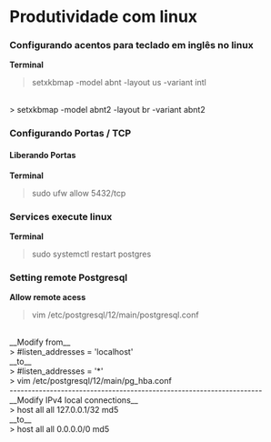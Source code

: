 # Produtividade com linux

### Configurando acentos para teclado em inglês no linux
__Terminal__
> setxkbmap -model abnt -layout us -variant intl
 <br>
> setxkbmap -model abnt2 -layout br -variant abnt2

### Configurando Portas / TCP
#### Liberando Portas 
__Terminal__
> sudo ufw allow 5432/tcp

### Services execute linux 
__Terminal__
> sudo systemctl restart postgres

### Setting remote Postgresql
__Allow remote acess__
> vim  /etc/postgresql/12/main/postgresql.conf
 <br>
__Modify from__
 <br> 
> #listen_addresses = 'localhost'
 <br>
__to__
 <br> 
> #listen_addresses = '*'
 <br>
> vim /etc/postgresql/12/main/pg_hba.conf
 <br>
---------------------------------------------------------------------
 <br>
__Modify IPv4 local connections__
 <br>
> host    all             all             127.0.0.1/32            md5
 <br>
__to__
 <br>
> host    all             all             0.0.0.0/0            md5
 <br>
